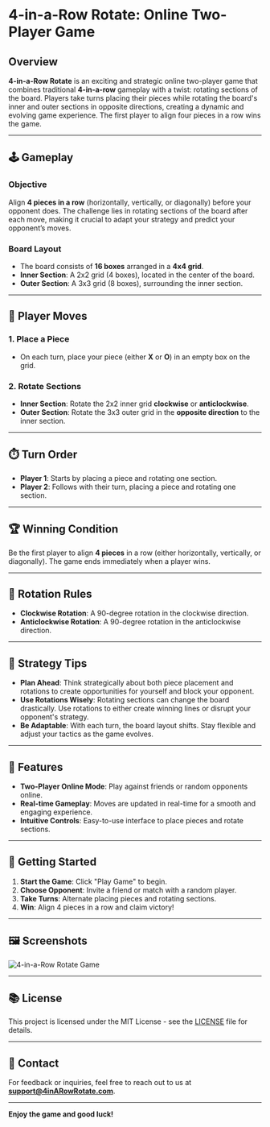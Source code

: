 # 4-in-a-Row Rotate: Online Two-Player Game

## Overview

**4-in-a-Row Rotate** is an exciting and strategic online two-player game that combines traditional **4-in-a-row** gameplay with a twist: rotating sections of the board. Players take turns placing their pieces while rotating the board's inner and outer sections in opposite directions, creating a dynamic and evolving game experience. The first player to align four pieces in a row wins the game.

---

## 🕹️ Gameplay

### Objective
Align **4 pieces in a row** (horizontally, vertically, or diagonally) before your opponent does. The challenge lies in rotating sections of the board after each move, making it crucial to adapt your strategy and predict your opponent’s moves.

### Board Layout
- The board consists of **16 boxes** arranged in a **4x4 grid**.
- **Inner Section**: A 2x2 grid (4 boxes), located in the center of the board.
- **Outer Section**: A 3x3 grid (8 boxes), surrounding the inner section.

---

## 🔄 Player Moves

### 1. **Place a Piece**
- On each turn, place your piece (either **X** or **O**) in an empty box on the grid.

### 2. **Rotate Sections**
- **Inner Section**: Rotate the 2x2 inner grid **clockwise** or **anticlockwise**.
- **Outer Section**: Rotate the 3x3 outer grid in the **opposite direction** to the inner section.

---

## ⏱️ Turn Order
- **Player 1**: Starts by placing a piece and rotating one section.
- **Player 2**: Follows with their turn, placing a piece and rotating one section.

---

## 🏆 Winning Condition

Be the first player to align **4 pieces** in a row (either horizontally, vertically, or diagonally). The game ends immediately when a player wins.

---

## 🔄 Rotation Rules

- **Clockwise Rotation**: A 90-degree rotation in the clockwise direction.
- **Anticlockwise Rotation**: A 90-degree rotation in the anticlockwise direction.

---

## 🧠 Strategy Tips

- **Plan Ahead**: Think strategically about both piece placement and rotations to create opportunities for yourself and block your opponent.
- **Use Rotations Wisely**: Rotating sections can change the board drastically. Use rotations to either create winning lines or disrupt your opponent's strategy.
- **Be Adaptable**: With each turn, the board layout shifts. Stay flexible and adjust your tactics as the game evolves.

---

## 📲 Features

- **Two-Player Online Mode**: Play against friends or random opponents online.
- **Real-time Gameplay**: Moves are updated in real-time for a smooth and engaging experience.
- **Intuitive Controls**: Easy-to-use interface to place pieces and rotate sections.

---

## 🚀 Getting Started

1. **Start the Game**: Click "Play Game" to begin.
2. **Choose Opponent**: Invite a friend or match with a random player.
3. **Take Turns**: Alternate placing pieces and rotating sections.
4. **Win**: Align 4 pieces in a row and claim victory!

---

## 🖼️ Screenshots

![4-in-a-Row Rotate Game](https://via.placeholder.com/800x400.png?text=4-in-a-Row+Rotate+Game)

---

## 📚 License

This project is licensed under the MIT License - see the [LICENSE](LICENSE) file for details.

---

## 💬 Contact

For feedback or inquiries, feel free to reach out to us at **support@4inARowRotate.com**.

---

**Enjoy the game and good luck!**
